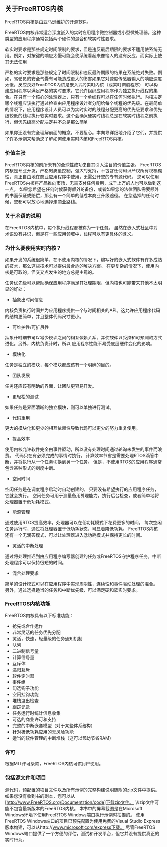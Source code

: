 ## 关于FreeRTOS内核

FreeRTOS内核是由亚马逊维护的开源软件。

FreeRTOS内核非常适合深度嵌入的实时应用程序微控制器或小型微处理器。这种类型的应用程序通常包括两个硬件的混合和软实时性要求。

软实时要求是那些规定时间限制的要求，但是违反最后期限的要求不适用使系统无用。例如，对按键的响应太慢可能会使系统看起来像恼人的没有反应，而实际上使其无法使用

严格的实时要求是那些规定了时间限制和违反最终期限的结果在系统绝对失败。例如，驾驶员的安全气囊有可能造成更大的伤害如果它对速度传感器输入的响应速度太慢，反应良好FreeRTOS内核是嵌入式的实时内核（或实时调度程序）
可以构建应用程序以满足严格的实时要求。它允许组织应用程序作为独立执行线程的集合。在只有一个核心的处理器上，只有一个单线程可以在任何时候执行。内核决定哪个线程应该执行通过检查由应用程序设计者分配给每个线程的优先级。在最简单的情况下，应用程序设计人员可以为实时实时的线程分配更高的优先级要求和优先级较低的线程执行软实时要求。这个会确保硬实时线程总是在软实时线程之前执行，但优先级高分配决定并不总是那么简单

如果你还没有完全理解前面的概念，不要担心。本向导详细地介绍了它们，并提供了许多示例来帮助您了解如何使用实时内核和FreeRTOS内核。

### 价值主张 

FreeRTOS内核的前所未有的全球性成功来自其引人注目的价值主张。 FreeRTOS内核是专业开发，严格的质量控制，强大的支持，不包含任何知识产权所有权模糊性，真正自由地在商业应用程序中使用，无需公开您的专有源代码。 您可以使用FreeRTOS内核将产品推向市场，无需支付任何费用，成千上万的人也可以做到这一点。 如果您希望在任何时候获得额外的备份，或者如果您的法律团队需要额外的书面保证或赔偿，那么有一个简单的低成本商业升级途径。 在您选择的任何时候，您都可以放心地选择走商业路线。

### 关于术语的说明

在FreeRTOS内核中，每个执行线程都被称为一个任务。 虽然在嵌入式社区中对术语没有共识，但是在一些应用领域中，线程可以有更具体的含义。

### 为什么要使用实时内核？

如果开发的系统很简单，在不使用内核的情况下，编写好的嵌入式软件有许多成熟的技术，那么这些技术可以提供最合适的解决方案。 在更复杂的情况下，使用内核是可取的，但交叉点发生的地方总是主观的。

任务优先级可以帮助确保应用程序满足其处理期限，但内核也可能带来其他不太明显的好处：

- 抽象出时间信息

内核负责执行时间并为应用程序提供一个与时间相关的API。这允许应用程序代码的结构更简单，并且整体代码尺寸更小。


- 可维护性/可扩展性

抽象计时细节可以减少模块之间的相互依赖关系，并使软件以受控和可预测的方式进化。另外，内核负责计时，所以
应用程序性能不易受底层硬件变化的影响。

- 模块化

任务是独立的模块，每个模块都应该有一个明确的目的。

- 团队发展

任务还应该有明确的界面，让团队更容易开发。

- 更轻松的测试

如果任务是界面清晰的独立模块，则可以单独进行测试。

- 代码重用

更大的模块化和更少的相互依赖性导致代码可以更少的努力重复使用。

- 提高效率

使用内核允许软件完全由事件驱动，所以没有处理时间通过轮询未发生的事件而浪费。 代码只在有必须完成的事情时执行。
计算效率节省是需要处理RTOS滴答中断，并将执行从一个任务切换到另一个任务。 但是，不使用RTOS的应用程序通常包含某种形式的刻度中断。

- 空闲时间

空闲任务是在调度程序启动时自动创建的。 只要没有希望执行的应用程序任务，它就会执行。 空闲任务可用于测量备用处理能力，执行后台检查，或者简单地将处理器置于低功耗模式。

- 能源管理

通过使用RTOS提高效率，处理器可以在低功耗模式下花费更多的时间。
每次空闲任务运行时，通过将处理器置于低功耗状态，可显着降低功耗。 FreeRTOS内核还有一个无滴答模式，可以让处理器进入低功耗模式并保持更长的时间。

- 灵活的中断处理

通过将处理推迟到由应用程序编写器创建的任务或FreeRTOS守护程序任务，中断处理程序可以保持很短的时间。

- 混合处理要求

简单的设计模式可以在应用程序中实现周期性，连续性和事件驱动处理的混合。 另外，通过选择适当的任务和中断优先级，可以满足硬和软实时要求。

### FreeRTOS内核功能

FreeRTOS内核具有以下标准功能：

- 抢先或合作运作
- 非常灵活的任务优先分配
- 灵活，快速，轻量级的任务通知机制
- 队列
- 二进制信号量
- 计算信号量
- 互斥体
- 递归互斥
- 软件定时器
- 事件组
- 勾选钩子功能
- 空闲挂钩功能
- 堆栈溢出检查
- 跟踪记录
- 任务运行时统计信息收集
- 可选的商业许可和支持
- 完整的中断嵌套模型（对于某些体系结构）
- 针对极低功耗应用的无风险功能
- 适当的软件管理的中断堆栈（这可以帮助节省RAM）

### 许可

根据MIT许可条款，FreeRTOS内核可供用户使用。

### 包括源文件和项目

源代码，预配置的项目文件以及所有示例的完整构建说明随附的zip文件中提供。 如果您没有收到书的副本，您可以从[http://www.FreeRTOS.org/Documentation/code]下载zip文件。 该zip文件可能不包含最新版本的FreeRTOS内核。
本书中的屏幕截图是在Microsoft Windows环境下使用FreeRTOS Windows端口执行示例时拍摄的。 使用FreeRTOS Windows端口的项目已预先配置为使用免费的Visual Studio Express版本构建，可以从http://www.microsoft.com/express下载。 尽管FreeRTOS Windows端口提供了一个方便的评估，测试和开发平台，但它并没有提供真正的实时行为。


